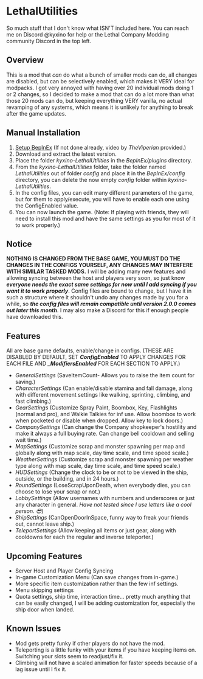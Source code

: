 
# LethalUtilities
So much stuff that I don't know what ISN'T included here. You can reach me on Discord @kyxino for help or the Lethal Company Modding community Discord in the top left.
## Overview
This is a mod that *can* do what a bunch of smaller mods can do, all changes are disabled, but can be selectively enabled, which makes it VERY ideal for modpacks. I got very annoyed with having over 20 individual mods doing 1 or 2 changes, so I decided to make a mod that can do a lot more than what those 20 mods can do, but keeping everything VERY vanilla, no actual revamping of any systems, which means it is unlikely for anything to break after the game updates.

## Manual Installation
1. [Setup BepInEx](https://www.youtube.com/watch?v=pefi48O-giU) (If not done already, video by *TheViperian* provided.)
2. Download and extract the latest version.
3. Place the folder *kyxino-LethalUtilities* in the *BepInEx/plugins* directory.
4. From the *kyxino-LethalUtilities* folder, take the folder named *LethalUtilities* out of folder *config* and place it in the *BepInEx/config* directory, you can delete the now empty *config* folder within *kyxino-LethalUtilities*.
5. In the config files, you can edit many different parameters of the game, but for them to apply/execute, you will have to enable each one using the ConfigEnabled value.
6. You can now launch the game. (Note: If playing with friends, they will need to install this mod and have the same settings as you for most of it to work properly.)

## Notice
**NOTHING IS CHANGED FROM THE BASE GAME, YOU MUST DO THE CHANGES IN THE CONFIGS YOURSELF, ANY CHANGES MAY INTERFERE WITH SIMILAR TASKED MODS.**
I will be adding many new features and allowing syncing between the host and players very soon, so just know ***everyone needs the exact same settings for now until I add syncing if you want it to work properly***. Config files are bound to change, but I have it in such a structure where it shouldn't undo any changes made by you for a while, so ***the config files will remain compatible until version 2.0.0 comes out later this month***. I may also make a Discord for this if enough people have downloaded this.

## Features
All are base game defaults, enable/change in configs. (THESE ARE DISABLED BY DEFAULT, SET ***ConfigEnabled*** TO APPLY CHANGES FOR EACH FILE AND ***\_ModifiersEnabled*** FOR EACH SECTION TO APPLY.)
- *GeneralSettings* (SaveItemCount- Allows you to raise the item count for saving.)
- *CharacterSettings* (Can enable/disable stamina and fall damage, along with different movement settings like walking, sprinting, climbing, and fast climbing.)
- *GearSettings* (Customize Spray Paint, Boombox, Key, Flashlights (normal and pro), and Walkie Talkies for inf use. Allow boombox to work when pocketed or disable when dropped. Allow key to lock doors.)
- *CompanySettings* (Can change the Company shopkeeper's hostility and make it always a full buying rate. Can change bell cooldown and selling wait time.)
- *MapSettings* (Customize scrap and monster spawning per map and globally along with map scale, day time scale, and time speed scale.)
- *WeatherSettings* (Customize scrap and monster spawning per weather type along with map scale, day time scale, and time speed scale.)
- *HUDSettings* (Change the clock to be or not to be viewed in the ship, outside, or the building, and in 24 hours.)
- *RoundSettings* (LoseScrapUponDeath, when everybody dies, you can choose to lose your scrap or not.)
- *LobbySettings* (Allow usernames with numbers and underscores or just any character in general. *Have not tested since I use letters like a cool person. 😎*)
- *ShipSettings* (CanOpenDoorInSpace, funny way to freak your friends out, cannot leave ship.)
- *TeleportSettings* (Allow keeping all items or just gear, along with cooldowns for each the regular and inverse teleporter.)

## Upcoming Features
- Server Host and Player Config Syncing
- In-game Customization Menu (Can save changes from in-game.)
- More specific item customization rather than the few inf settings.
- Menu skipping settings
- Quota settings, ship time, interaction time... pretty much anything that can be easily changed, I will be adding customization for, especially the ship door when landed.

## Known Issues
- Mod gets pretty funky if other players do not have the mod.
- Teleporting is a little funky with your items if you have keeping items on. Switching your slots seem to readjust/fix it.
- Climbing will not have a scaled animation for faster speeds because of a lag issue until I fix it.
